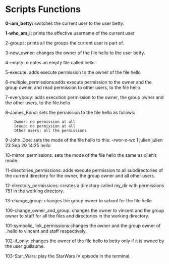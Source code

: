 <h1>Scripts Functions</h1>

<b>0-iam_betty:</b> switches the current user to the user betty.

<b>1-who_am_i:</b> prints the effective username of the current user

2-groups: prints all the groups the current user is part of.

3-new_owner: changes the owner of the file hello to the user betty.

4-empty: creates an empty file called hello

5-execute: adds execute permission to the owner of the file hello

6-multiple_permissions:adds execute permission to the owner and the group owner, and read permission to other users, to the file hello.

7-everybody: adds execution permission to the owner, the group owner and the other users, to the file hello

8-James_Bond: sets the permission to the file hello as follows:

		Owner: no permission at all
		Group: no permission at all
		Other users: all the permissions

9-John_Doe: sets the mode of the file hello to this: -rwxr-x-wx 1 julien julien 23 Sep 20 14:25 hello

10-mirror_permissions: sets the mode of the file hello the same as olleh’s mode.

11-directories_permissions: adds execute permission to all subdirectories of the current directory for the owner, the group owner and all other users.

12-directory_permissions: creates a directory called my_dir with permissions 751 in the working directory.

13-change_group: changes the group owner to school for the file hello

100-change_owner_and_group: changes the owner to vincent and the group owner to staff for all the files and directories in the working directory.

101-symbolic_link_permissions:changes the owner and the group owner of _hello to vincent and staff respectively.

102-if_only: changes the owner of the file hello to betty only if it is owned by the user guillaume.

103-Star_Wars: play the StarWars IV episode in the terminal.

